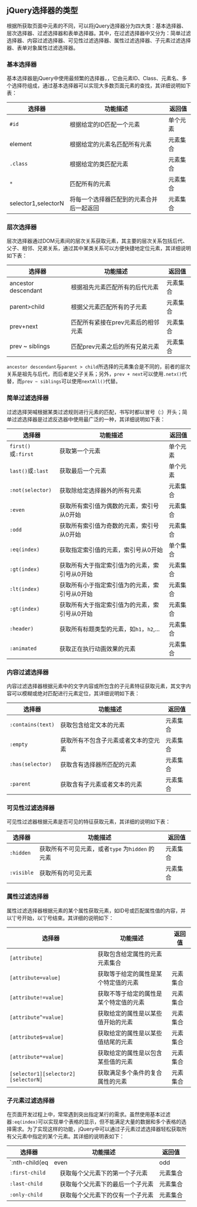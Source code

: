 ## jQuery选择器的类型

根据所获取页面中元素的不同，可以将jQuery选择器分为四大类：基本选择器、层次选择器、过滤选择器和表单选择器。其中，在过滤选择器中又分为：简单过滤选择器、内容过滤选择器、可见性过滤选择器、属性过滤选择器、子元素过滤选择器、表单对象属性过滤选择器。

### 基本选择器

基本选择器是jQuery中使用最频繁的选择器，，它由元素ID、Class、元素名、多个选择符组成，通过基本选择器可以实现大多数页面元素的查找，其详细说明如下表：

|选择器|功能描述|返回值|
|---|---|---|
|`#id`|根据给定的ID匹配一个元素|单个元素|
|element|根据给定的元素名匹配所有元素|元素集合|
|`.class`|根据给定的类匹配元素|元素集合|
|`*`|匹配所有的元素|元素集合|
|selector1,selectorN|将每一个选择器匹配到的元素合并后一起返回|元素集合|


### 层次选择器

层次选择器通过DOM元素间的层次关系获取元素，其主要的层次关系包括后代、父子、相邻、兄弟关系，通过其中某类关系可以方便快捷地定位元素，其详细说明如下表：

|选择器|功能描述|返回值|
|---|---|---|
|ancestor descendant|根据祖先元素匹配所有的后代元素|元素集合|
|parent>child|根据父元素匹配所有的子元素|元素集合|
|prev+next|匹配所有紧接在prev元素后的相邻元素|元素集合|
|prev ~ siblings|匹配prev元素之后的所有兄弟元素|元素集合|

`ancestor descendant`与`parent > child`所选择的元素集合是不同的，前者的层次关系是祖先与后代，而后者是父子关系；另外，`prev + next`可以使用`.netx()`代替，而`prev ~ siblings`可以使用`nextAll()`代替。

### 简单过滤选择器

过滤选择哭喊根据某类过滤规则进行元素的匹配，书写时都以冒号（:）开头；简单过滤选择器是过滤反选器中使用最广泛的一种，其详细说明如下表：

|选择器|功能描述|返回值|
|---|---|---|
|`first()`或`:first`|获取第一个元素|单个元素|
|`last()`或`:last`|获取最后一个元素|单个元素|
|`:not(selector)`|获取除给定选择器外的所有元素|元素集合|
|`:even`|获取所有索引值为偶数的元素，索引号从0开始|元素集合|
|`:odd`|获取所有索引值为奇数的元素，索引号从0开始|元素集合|
|`:eq(index)`|获取指定索引值的元素，索引号从0开始|单个集合|
|`:gt(index)`|获取所有大于指定索引值为的元素，索引号从0开始|元素集合|
|`:lt(index)`|获取所有小于指定索引值为的元素，索引号从0开始|元素集合|
|`:gt(index)`|获取所有大于指定索引值为的元素，索引号从0开始|元素集合|
|`:header)`|获取所有标题类型的元素，如`h1`，`h2`,...|元素集合|
|`:animated`|获取正在执行动画效果的元素|元素集合|


### 内容过滤选择器

内容过滤选择器根据元素中的文字内容或所包含的子元素特征获取元素，其文字内容可以模糊或绝对匹配进行元素定位，其详细说明如下表：

|选择器|功能描述|返回值|
|---|---|---|
|`:contains(text)`| 获取包含给定文本的元素|元素集合|
|`:empty`| 获取所有不包含子元素或者文本的空元素|元素集合|
|`:has(selector)`| 获取含有选择器所匹配的元素|元素集合|
|`:parent`| 获取含有子元素或者文本的元素|元素集合|

### 可见性过滤选择器

可见性过滤器根据元素是否可见的特征获取元素，其详细的说明如下表：

|选择器|功能描述|返回值|
|---|---|---|
|`:hidden`| 获取所有不可见元素，或者`type` 为`hidden` 的元素|元素集合|
|`:visible`| 获取所有的可见元素|元素集合


### 属性过滤选择器

属性过滤选择器根据元素的某个属性获取元素，如ID号或匹配属性值的内容，并以'['号开始，以']'号结束。其详细的说明如下：

|选择器|功能描述|返回值|
|---|---|---|
|`[attribute]`| 获取包含给定属性的元素元素集合|
|`[attribute=value]`| 获取等于给定的属性是某个特定值的元素|元素集合|
|`[attribute!=value]`| 获取不等于给定的属性是某个特定值的元素|元素集合|
|`[attribute^=value]`| 获取给定的属性是以某些值开始的元素|元素集合|
|`[attribute$=value]`| 获取给定的属性是以某些值结尾的元素|元素集合|
|`[attribute*=value] `|获取给定的属性是以包含某些值的元素|元素集合|
|`[selector1][selector2][selectorN] `|获取满足多个条件的复合属性的元素|元素集合|


### 子元素过滤选择器

在页面开发过程上中，常常遇到突出指定某行的需求。虽然使用基本过滤器`:eq(index)`可以实现单个表格的显示，但不能满足大量的数据和多个表格的选择需求。为了实现这样的功能，jQuery中可以通过子元素过滤选择器轻松获取所有父元素中指定的某个元素。其详细的说明表如下：

|选择器|功能描述|返回值|
|---|---|---|
|`:nth-child(eq|even|odd|index) `|　获取每个父元素下的特定位置元素，索引号从1 开始|元素集合|
|`:first-child`| 　获取每个父元素下的第一个子元素|元素集合|
|`:last-child`| 　获取每个父元素下的最后一个子元素|元素集合|
|`:only-child`| 　获取每个父元素下的仅有一个子元素|元素集合|
